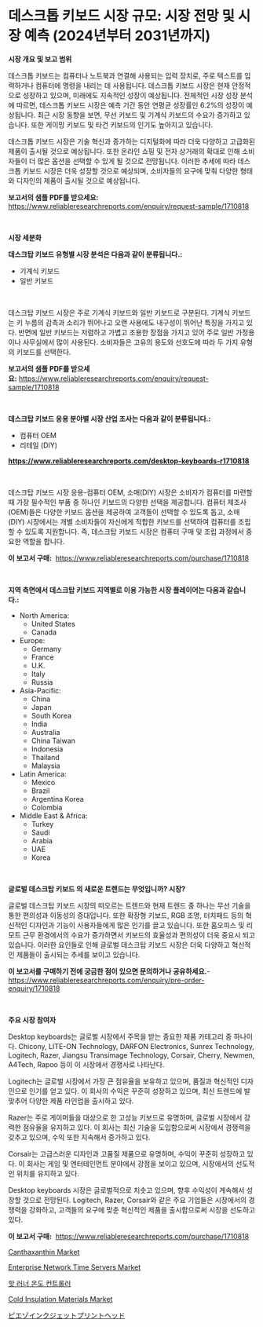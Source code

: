 <p><h1>데스크톱 키보드 시장 규모: 시장 전망 및 시장 예측 (2024년부터 2031년까지)</h1></p><p><strong>시장 개요 및 보고 범위</strong></p>
<p><p>데스크톱 키보드는 컴퓨터나 노트북과 연결해 사용되는 입력 장치로, 주로 텍스트를 입력하거나 컴퓨터에 명령을 내리는 데 사용됩니다. 데스크톱 키보드 시장은 현재 안정적으로 성장하고 있으며, 미래에도 지속적인 성장이 예상됩니다. 전체적인 시장 성장 분석에 따르면, 데스크톱 키보드 시장은 예측 기간 동안 연평균 성장률인 6.2%의 성장이 예상됩니다. 최근 시장 동향을 보면, 무선 키보드 및 기계식 키보드의 수요가 증가하고 있습니다. 또한 게이밍 키보드 및 타건 키보드의 인기도 높아지고 있습니다.</p><p>데스크톱 키보드 시장은 기술 혁신과 증가하는 디지털화에 따라 더욱 다양하고 고급화된 제품이 출시될 것으로 예상됩니다. 또한 온라인 쇼핑 및 전자 상거래의 확대로 인해 소비자들이 더 많은 옵션을 선택할 수 있게 될 것으로 전망됩니다. 이러한 추세에 따라 데스크톱 키보드 시장은 더욱 성장할 것으로 예상되며, 소비자들의 요구에 맞춰 다양한 형태와 디자인의 제품이 출시될 것으로 예상됩니다.</p></p>
<p><strong>보고서의 샘플 PDF를 받으세요:</strong> <a href="https://www.reliableresearchreports.com/enquiry/request-sample/1710818">https://www.reliableresearchreports.com/enquiry/request-sample/1710818</a></p>
<p>&nbsp;</p>
<p><strong>시장 세분화</strong></p>
<p><strong>데스크탑 키보드 유형별 시장 분석은 다음과 같이 분류됩니다.:</strong></p>
<p><ul><li>기계식 키보드</li><li>일반 키보드</li></ul></p>
<p>&nbsp;</p>
<p><p>데스크탑 키보드 시장은 주로 기계식 키보드와 일반 키보드로 구분된다. 기계식 키보드는 키 누름의 감촉과 소리가 뛰어나고 오랜 사용에도 내구성이 뛰어난 특징을 가지고 있다. 반면에 일반 키보드는 저렴하고 가볍고 조용한 장점을 가지고 있어 주로 일반 가정용이나 사무실에서 많이 사용된다. 소비자들은 고유의 용도와 선호도에 따라 두 가지 유형의 키보드를 선택한다.</p></p>
<p><strong>보고서의 샘플 PDF를 받으세요:</strong>&nbsp;<a href="https://www.reliableresearchreports.com/enquiry/request-sample/1710818">https://www.reliableresearchreports.com/enquiry/request-sample/1710818</a></p>
<p>&nbsp;</p>
<p><strong> 데스크탑 키보드 응용 분야별 시장 산업 조사는 다음과 같이 분류됩니다.:</strong></p>
<p><ul><li>컴퓨터 OEM</li><li>리테일 (DIY)</li></ul></p>
<p><strong><a href="https://www.reliableresearchreports.com/desktop-keyboards-r1710818">https://www.reliableresearchreports.com/desktop-keyboards-r1710818</a></strong></p>
<p>&nbsp;</p>
<p><p>데스크탑 키보드 시장 응용-컴퓨터 OEM, 소매(DIY) 시장은 소비자가 컴퓨터를 마련할 때 가장 필수적인 부품 중 하나인 키보드의 다양한 선택을 제공합니다. 컴퓨터 제조사(OEM)들은 다양한 키보드 옵션을 제공하여 고객들이 선택할 수 있도록 돕고, 소매(DIY) 시장에서는 개별 소비자들이 자신에게 적합한 키보드를 선택하여 컴퓨터를 조립할 수 있도록 지원합니다. 즉, 데스크탑 키보드 시장은 컴퓨터 구매 및 조립 과정에서 중요한 역할을 합니다.</p></p>
<p><strong>이 보고서 구매:</strong>&nbsp; <a href="https://www.reliableresearchreports.com/purchase/1710818">https://www.reliableresearchreports.com/purchase/1710818</a></p>
<p>&nbsp;</p>
<p><strong>지역 측면에서 데스크탑 키보드 지역별로 이용 가능한 시장 플레이어는 다음과 같습니다.:</strong></p>
<p><ul>
    <li>
        North America:
        <ul>
            <li>United States</li>
            <li>Canada</li>
        </ul>
    </li>
    <li>
        Europe:
        <ul>
            <li>Germany</li>
            <li>France</li>
            <li>U.K.</li>
            <li>Italy</li>
            <li>Russia</li>
        </ul>
    </li>
    <li>
        Asia-Pacific:
        <ul>
            <li>China</li>
            <li>Japan</li>
            <li>South Korea</li>
            <li>India</li>
            <li>Australia</li>
            <li>China Taiwan</li>
            <li>Indonesia</li>
            <li>Thailand</li>
            <li>Malaysia</li>
        </ul>
    </li>
    <li>
        Latin America:
        <ul>
            <li>Mexico</li>
            <li>Brazil</li>
            <li>Argentina Korea</li>
            <li>Colombia</li>
        </ul>
    </li>
    <li>
        Middle East & Africa:
        <ul>
            <li>Turkey</li>
            <li>Saudi</li>
            <li>Arabia</li>
            <li>UAE</li>
            <li>Korea</li>
        </ul>
    </li>
    </ul></p>
<p>&nbsp;</p>
<p><strong>글로벌 데스크탑 키보드 의 새로운 트렌드는 무엇입니까? 시장?</strong></p>
<p><p>글로벌 데스크탑 키보드 시장의 떠오르는 트렌드와 현재 트렌드 중 하나는 무선 기술을 통한 편의성과 이동성의 증대입니다. 또한 확장형 키보드, RGB 조명, 터치패드 등의 혁신적인 디자인과 기능이 사용자들에게 많은 인기를 끌고 있습니다. 또한 홈오피스 및 리모트 근무 환경에서의 수요가 증가하면서 키보드의 효율성과 편의성이 더욱 중요시 되고 있습니다. 이러한 요인들로 인해 글로벌 데스크탑 키보드 시장은 더욱 다양하고 혁신적인 제품들이 출시되는 추세를 보이고 있습니다.</p></p>
<p><strong>이 보고서를 구매하기 전에 궁금한 점이 있으면 문의하거나 공유하세요.</strong>- <a href="https://www.reliableresearchreports.com/enquiry/pre-order-enquiry/1710818">https://www.reliableresearchreports.com/enquiry/pre-order-enquiry/1710818</a></p>
<p>&nbsp;</p>
<p><strong>주요 시장 참여자</strong></p>
<p><p>Desktop keyboards는 글로벌 시장에서 주목을 받는 중요한 제품 카테고리 중 하나이다. Chicony, LITE-ON Technology, DARFON Electronics, Sunrex Technology, Logitech, Razer, Jiangsu Transimage Technology, Corsair, Cherry, Newmen, A4Tech, Rapoo 등이 이 시장에서 경쟁사로 나타난다.</p><p>Logitech는 글로벌 시장에서 가장 큰 점유율을 보유하고 있으며, 품질과 혁신적인 디자인으로 인기를 얻고 있다. 이 회사의 수익은 꾸준히 성장하고 있으며, 최신 트렌드에 발 맞추어 다양한 제품 라인업을 출시하고 있다.</p><p>Razer는 주로 게이머들을 대상으로 한 고성능 키보드로 유명하며, 글로벌 시장에서 강력한 점유율을 유지하고 있다. 이 회사는 최신 기술을 도입함으로써 시장에서 경쟁력을 갖추고 있으며, 수익 또한 지속해서 증가하고 있다.</p><p>Corsair는 고급스러운 디자인과 고품질 제품으로 유명하며, 수익이 꾸준히 성장하고 있다. 이 회사는 게임 및 엔터테인먼트 분야에서 강점을 보이고 있으며, 시장에서의 선도적인 위치를 유지하고 있다.</p><p>Desktop keyboards 시장은 글로벌적으로 치솟고 있으며, 향후 수익성이 계속해서 성장할 것으로 전망된다. Logitech, Razer, Corsair와 같은 주요 기업들은 시장에서의 경쟁력을 강화하고, 고객들의 요구에 맞춘 혁신적인 제품을 출시함으로써 시장을 선도하고 있다.</p></p>
<p><strong>이 보고서 구매:</strong>&nbsp;&nbsp;<a href="https://www.reliableresearchreports.com/purchase/1710818">https://www.reliableresearchreports.com/purchase/1710818</a></p>
<p><p><a href="https://issuu.com/reportprime-2/docs/canthaxanthin-market-size-2030.pptx">Canthaxanthin Market</a></p><p><a href="https://github.com/bmorecock/Market-Research-Report-List-2/blob/main/enterprise-network-time-servers-market.md">Enterprise Network Time Servers Market</a></p><p><a href="https://github.com/crfsywufhm81415/Market-Research-Report-List-1/blob/main/976256218861.md">핫 러너 온도 컨트롤러</a></p><p><a href="https://issuu.com/reportprime-2/docs/cold-insulation-materials-market-size-2030.pptx">Cold Insulation Materials Market</a></p><p><a href="https://github.com/cnnriuez22368/Market-Research-Report-List-1/blob/main/889098320496.md">ピエゾインクジェットプリントヘッド</a></p></p>